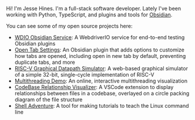 Hi! I'm Jesse Hines. I'm a full-stack software developer. Lately I've been working with Python, TypeScript, and plugins and tools for [Obsidian](https://obsidian.md).

You can see some of my open source projects here:
- [WDIO Obsidian Service](https://github.com/jesse-r-s-hines/wdio-obsidian-service): A WebdriverIO service for end-to-end testing Obsidian plugins
- [Open Tab Settings](https://github.com/jesse-r-s-hines/obsidian-open-tab-settings): An Obsidian plugin that adds options to customize how tabs are opened, including open in new tab by default, preventing duplicate tabs, and more 
- [RISC-V Graphical Datapath Simulator](https://github.com/jesse-r-s-hines/RISC-V-Graphical-Datapath-Simulator): A web-based graphical simulator of a simple 32-bit, single-cycle implementation of RISC-V
- [Multithreading Demo](https://github.com/jesse-r-s-hines/MultithreadingDemo): An online, interactive multithreading visualization
- [CodeBase Relationship Visualizer](https://github.com/jesse-r-s-hines/CodeBaseRelationshipVisualizer):  A VSCode extension to display relationships between files in a codebase, overlayed on a circle packing diagram of the file structure
- [Shell Adventure](https://github.com/jesse-r-s-hines/ShellAdventure):  A tool for making tutorials to teach the Linux command line
